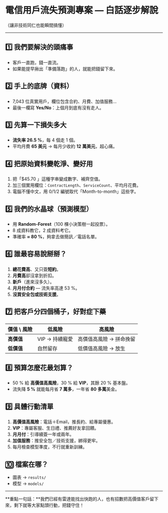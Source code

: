 # 電信用戶流失預測專案 — 白話逐步解說

（讓非技術同仁也能瞬間搞懂）

---

## 1️⃣ 我們要解決的頭痛事
* 客戶一直跑，錢一直流。
* 如果能提早揪出「準備落跑」的人，就能把錢留下來。

## 2️⃣ 手上的底牌（資料）
* 7,043 位真實用戶，欄位包含合約、月費、加值服務…
* 最後一欄寫 **Yes/No**：上個月到底有沒有走人。

## 3️⃣ 先算一下損失多大
* **流失率 26.5 %**，每 4 個走 1 個。
* 平均月費 **65 美元** → 每月少收約 **12 萬美元**，超心痛。

## 4️⃣ 把原始資料變乾淨、變好用
1. 把「$45.70 」這種字串變成數字、補齊空值。  
2. 加三個實用欄位：`ContractLength`、`ServiceCount`、平均月花費。  
3. 電腦不懂中文，用 0/1/2 編號取代「Month-to-month」這些字。

## 5️⃣ 我們的水晶球（預測模型）
* 用 **Random-Forest**（100 棵小決策樹一起投票）。
* 8 成資料教它，2 成資料考它。
* 準確率 **≈ 80 %**，夠拿去做簡訊／電話名單。

## 6️⃣ 誰最容易說掰掰？
1. **總花費高**、又只簽**短約**。  
2. **月費高**卻沒拿到折扣。  
3. **新戶**（進來沒多久）。  
4. **月月付合約** — 流失率高達 53 %。  
5. **沒買安全包或技術支援**。

## 7️⃣ 把客戶分四個桶子，好對症下藥
| 價值 \ 風險 | 低風險 | 高風險 |
|-------------|--------|--------|
| **高價值** | VIP → 持續寵愛 | 高價值高風險 → 拼命挽留 |
| **低價值** | 自然留存 | 低價值高風險 → 放生 |

## 8️⃣ 預算怎麼花最划算？
* 50 % 給 **高價值高風險**，30 % 給 **VIP**，其餘 20 % 基本盤。
* 流失降 **5 %** 就能每月省 **7 萬多**，一年省 **80 多萬**美金。

## 9️⃣ 具體行動清單
1. **高價值高風險**：電話＋Email，推長約、給專屬優惠。  
2. **VIP**：專屬客服、生日禮、推薦好友拿回饋。  
3. **月月付**：引導續簽一年或兩年。  
4. **加值服務**：推安全包／技術支援，綁得更牢。  
5. 每月檢查模型準度，不行就重新訓練。

## 🔟 檔案在哪？
* 圖表 → `results/`
* 模型 → `models/`

---
**重點一句話：**我們已經有雷達能找出快跑的人，也有招數把高價值客戶留下來，剩下就等大家點頭行動，把錢守住！